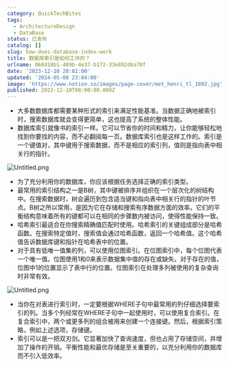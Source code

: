```yaml
---
category: QuickTechBites
tags:
  - ArchitectureDesign
  - DataBase
status: 已发布
catalog: []
slug: how-does-database-index-work
title: 数据库索引是如何工作的？
urlname: 068d18b1-489b-4e37-b172-33e892d6a70f
date: '2023-12-10 20:02:00'
updated: '2024-05-08 23:04:00'
image: 'https://www.notion.so/images/page-cover/met_henri_tl_1892.jpg'
published: 2022-12-10T08:00:00.000Z
---
```

- 大多数数据库都需要某种形式的索引来满足性能基准。当数据正确地被索引时，搜索数据库就会变得更简单，这也提高了系统的整体性能。
- 数据库索引就像书的索引一样。它可以节省你的时间和精力，让你能够轻松地找到你要找的内容，而不必翻阅每一页。数据库索引也是这样工作的。索引是一个键值对，其中键用于搜索数据，而不是相应的索引列，值则是指向表中相关行的指针。

![Untitled.png](https://prod-files-secure.s3.us-west-2.amazonaws.com/5d24fe63-e567-4804-86f9-9fdc62e13082/3e87f042-644d-48ab-9a58-227f3d930d71/Untitled.png?X-Amz-Algorithm=AWS4-HMAC-SHA256&X-Amz-Content-Sha256=UNSIGNED-PAYLOAD&X-Amz-Credential=ASIAZI2LB466SISG3MIG%2F20250316%2Fus-west-2%2Fs3%2Faws4_request&X-Amz-Date=20250316T213233Z&X-Amz-Expires=3600&X-Amz-Security-Token=IQoJb3JpZ2luX2VjEN3%2F%2F%2F%2F%2F%2F%2F%2F%2F%2FwEaCXVzLXdlc3QtMiJHMEUCIQD6DKURh3sSsrWKLM5Trz5xEyvo9z093Wo2DrQuk3v7eQIgZUUPA3VMdW1xSiA53wPKdRnuy2VoVc5acKnTi3%2FSuu4q%2FwMINhAAGgw2Mzc0MjMxODM4MDUiDHPtrDVvgdM4NABw8SrcA1mDh8htM3sId0QDSf9MGzuaGS50nLrhyyZfpi2IQo6%2BGeuU6DwnPCZTL8LCLnIUS95NgaFbCYZqKF7R85lvWYEPPg%2F6kPXxBVVkhie2HM98thN%2B6wof5oYT4DHtBxFqdBZoVo1EtoxkuM5%2FS5CPeAUe8xxthuEw2Jdpfbp8gY6NCLO6jaTdjfV59b0MdlTX9kqIFvYM0pW58tu1%2FuDJHNq%2Fk3gu3eRRHwRbTQ49Y%2B8cxcniXbnq3yP15eZ%2BWbCEp0fFkXHKFUPmgoPKUdhSpaV76Stjib6XiGHksj22E29XevVCDjX348tYHUohjEgGF5mKKmxpyCZAVCv%2B75wTwFaotG3aRGt%2Fp2D24GYuGMdgGY8yMf%2FYWiuSNHLUH8bKDR5WoSp3Jnvy6x4bzH47WGVeSvXSvFJvAMlfHDr%2BKfCJ2e97WAmDRaxRAjYBUWLZk6JlW7z2rjCi7JbpTJl0dUYlnwraqH1mhCLpkaqjd5FyIOdmTbkS5CeNPm2WJqWosLQ6UvY4bMxqJqzMrId0%2BPfEmo6hk7OQqdLPwn%2BjkoBbf7Ad5yQ%2F6JQ%2FH2V0%2FgkY%2BEvXIxJj0U8GCrsApHCrntn77wiiq03vE%2F6xehW7zWqIdYoyYSkSjrALCKoWMNr83L4GOqUBYGpNMBXew2%2BdKi%2BhvFA9k4Nlq0LPJpDFqCDM7EQdMMdHLGaAOggN2v8gaL5nRSxoN3E1HX6Qv2m4%2FEQFOXwz0s0S3Qi2yBG01G1EhL%2B1xLGqqQtRhrYcxG5NHSk%2B%2Blicxqw9MrPpxBlkcr4nDxTX2%2FZTOu1CO5OWQ8GM5lBfyfuipLnlAXwlIwOePl7SZBAxpUJ9AysLi%2B3C%2Bf02%2BN6CMqKigi58&X-Amz-Signature=379cc0e894de3df94c7635bdd1048751a1551c8d6e4b10ba1551d9249fecc104&X-Amz-SignedHeaders=host&x-id=GetObject)

- 为了充分利用你的数据库，你应该根据任务选择正确的索引类型。
- 最常用的索引结构之一是B树，其中键被排序并组织在一个层次化的树结构中。在搜索数据时，树会遍历到包含适当键和指向表中相关行的指针的叶节点。B树之所以常用，是因为它在存储和搜索有序数据方面的效率。它们的平衡结构意味着所有的键都可以在相同的步骤数内被访问，使得性能保持一致。
- 哈希索引最适合在你搜索精确值匹配时使用。哈希索引的关键组成部分是哈希函数。在搜索特定值时，搜索值会通过哈希函数，返回一个哈希值。这个哈希值告诉数据库键和指针在哈希表中的位置。
- 对于具有低唯一值集的列，可以使用位图索引。在位图索引中，每个位图代表一个唯一值。位图使用1和0来表示数据集中值的存在或缺失。对于存在的值，位图中1的位置显示了表中行的位置。位图索引在处理多列被使用的复杂查询时非常有效。

![Untitled.png](https://prod-files-secure.s3.us-west-2.amazonaws.com/5d24fe63-e567-4804-86f9-9fdc62e13082/25e88b4a-737d-484e-85cc-b7fe2444aa3c/Untitled.png?X-Amz-Algorithm=AWS4-HMAC-SHA256&X-Amz-Content-Sha256=UNSIGNED-PAYLOAD&X-Amz-Credential=ASIAZI2LB466SISG3MIG%2F20250316%2Fus-west-2%2Fs3%2Faws4_request&X-Amz-Date=20250316T213233Z&X-Amz-Expires=3600&X-Amz-Security-Token=IQoJb3JpZ2luX2VjEN3%2F%2F%2F%2F%2F%2F%2F%2F%2F%2FwEaCXVzLXdlc3QtMiJHMEUCIQD6DKURh3sSsrWKLM5Trz5xEyvo9z093Wo2DrQuk3v7eQIgZUUPA3VMdW1xSiA53wPKdRnuy2VoVc5acKnTi3%2FSuu4q%2FwMINhAAGgw2Mzc0MjMxODM4MDUiDHPtrDVvgdM4NABw8SrcA1mDh8htM3sId0QDSf9MGzuaGS50nLrhyyZfpi2IQo6%2BGeuU6DwnPCZTL8LCLnIUS95NgaFbCYZqKF7R85lvWYEPPg%2F6kPXxBVVkhie2HM98thN%2B6wof5oYT4DHtBxFqdBZoVo1EtoxkuM5%2FS5CPeAUe8xxthuEw2Jdpfbp8gY6NCLO6jaTdjfV59b0MdlTX9kqIFvYM0pW58tu1%2FuDJHNq%2Fk3gu3eRRHwRbTQ49Y%2B8cxcniXbnq3yP15eZ%2BWbCEp0fFkXHKFUPmgoPKUdhSpaV76Stjib6XiGHksj22E29XevVCDjX348tYHUohjEgGF5mKKmxpyCZAVCv%2B75wTwFaotG3aRGt%2Fp2D24GYuGMdgGY8yMf%2FYWiuSNHLUH8bKDR5WoSp3Jnvy6x4bzH47WGVeSvXSvFJvAMlfHDr%2BKfCJ2e97WAmDRaxRAjYBUWLZk6JlW7z2rjCi7JbpTJl0dUYlnwraqH1mhCLpkaqjd5FyIOdmTbkS5CeNPm2WJqWosLQ6UvY4bMxqJqzMrId0%2BPfEmo6hk7OQqdLPwn%2BjkoBbf7Ad5yQ%2F6JQ%2FH2V0%2FgkY%2BEvXIxJj0U8GCrsApHCrntn77wiiq03vE%2F6xehW7zWqIdYoyYSkSjrALCKoWMNr83L4GOqUBYGpNMBXew2%2BdKi%2BhvFA9k4Nlq0LPJpDFqCDM7EQdMMdHLGaAOggN2v8gaL5nRSxoN3E1HX6Qv2m4%2FEQFOXwz0s0S3Qi2yBG01G1EhL%2B1xLGqqQtRhrYcxG5NHSk%2B%2Blicxqw9MrPpxBlkcr4nDxTX2%2FZTOu1CO5OWQ8GM5lBfyfuipLnlAXwlIwOePl7SZBAxpUJ9AysLi%2B3C%2Bf02%2BN6CMqKigi58&X-Amz-Signature=25810b5da1f77f236b2282219613ce54f6e7037a44c9ec5bba7252e61d24126f&X-Amz-SignedHeaders=host&x-id=GetObject)

- 当你在对表进行索引时，一定要根据WHERE子句中最常用的列仔细选择要索引的列。当多个列经常在WHERE子句中一起使用时，可以使用复合索引。在复合索引中，两个或更多列的组合被用来创建一个连接键。然后，根据索引策略，例如上述选项，存储键。
- 索引可以是一把双刃剑。它显著加快了查询速度，但也占用了存储空间，并增加了操作的开销。平衡性能和最优存储是至关重要的，以充分利用你的数据库而不引入低效率。
